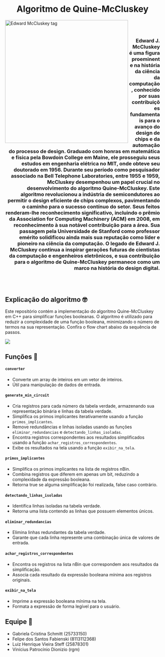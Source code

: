 <h1 align="center" >Algoritmo de Quine-McCluskey</h1> 

<div>
  <img src="https://github.com/GabrielaSchmitt/Quine-McCluskey/assets/86369677/c55f6d98-008c-45e0-a51f-b4ddc1347053" style="width: 400px; height: auto;" align="left" alt="Edward McCluskey tag" />

  <br></br>

  <h3 align="right">
  Edward J. McCluskey é uma figura proeminente na história da ciência da computação, conhecido por suas contribuições fundamentais para o avanço do design de chips e da automação do processo de design. Graduado com honras em matemática e física pela Bowdoin College em Maine, ele prosseguiu seus estudos em engenharia elétrica no MIT, onde obteve seu doutorado em 1956. Durante seu período como pesquisador associado na Bell Telephone Laboratories, entre 1955 e 1959, McCluskey desempenhou um papel crucial no desenvolvimento do algoritmo Quine-McCluskey. Este algoritmo revolucionou a indústria de semicondutores ao permitir o design eficiente de chips complexos, pavimentando o caminho para o sucesso contínuo do setor. Seus feitos renderam-lhe reconhecimento significativo, incluindo o prêmio da Association for Computing Machinery (ACM) em 2008, em reconhecimento à sua notável contribuição para a área. Sua passagem pela Universidade de Stanford como professor emérito solidificou ainda mais sua reputação como líder e pioneiro na ciência da computação. O legado de Edward J. McCluskey continua a inspirar gerações futuras de cientistas da computação e engenheiros eletrônicos, e sua contribuição para o algoritmo de Quine-McCluskey permanece como um marco na história do design digital.
  </h3>
</div>

<br></br>
<h2 align="left" >Explicação do algoritmo 🤓</h2>
<p> Este repositório contém a implementação do algoritmo Quine-McCluskey em C++ para simplificar funções booleanas. O algoritmo é utilizado para reduzir a complexidade de uma função booleana, minimizando o número de termos na sua representação. Confira o flow chart abaixo da sequência de passos.  </p>

[![](https://mermaid.ink/img/pako:eNpdkN9PwjAQgP-Vpr5AMggdrGx70MjvGRQivqj1obAijaxdus44mv3vdgUT4kOT6313313OwJ1MGYzhp6L5ASyfibh_32iq9AfodG7ByCx5ocEjF5qprKiJGLn82MyVLHOwrcANkHuAGjR2aGLWimcMJFl-5DsqdHFn2cQy8MoKVzJtJSkTmu8rsE6K9oU-ybOaiKkLZv9F4IVuj8zKZo7PzbQoGg09Nppmyvx6yqJl1-YZP7H2hVwmzIhYuCAxrsL2j-U3U1aQuPxDa1XqvNRgs1rb3ofz0iKFHszsGShP7cUMEQAQqA8sYwTGNkyp-iKQiNrW0VLLTSV2MNaqZB4s85RqNuHUHjr7S-ZUvEl5_YWxgT8w7iDc79o3QBgNUBjggQcrGKMQdfvYH_p-iKMQ4wjXHjw5A-r6UYCjXtgL-n409ANc_wLYeJAj?type=png)](https://mermaid.live/edit#pako:eNpdkN9PwjAQgP-Vpr5AMggdrGx70MjvGRQivqj1obAijaxdus44mv3vdgUT4kOT6313313OwJ1MGYzhp6L5ASyfibh_32iq9AfodG7ByCx5ocEjF5qprKiJGLn82MyVLHOwrcANkHuAGjR2aGLWimcMJFl-5DsqdHFn2cQy8MoKVzJtJSkTmu8rsE6K9oU-ybOaiKkLZv9F4IVuj8zKZo7PzbQoGg09Nppmyvx6yqJl1-YZP7H2hVwmzIhYuCAxrsL2j-U3U1aQuPxDa1XqvNRgs1rb3ofz0iKFHszsGShP7cUMEQAQqA8sYwTGNkyp-iKQiNrW0VLLTSV2MNaqZB4s85RqNuHUHjr7S-ZUvEl5_YWxgT8w7iDc79o3QBgNUBjggQcrGKMQdfvYH_p-iKMQ4wjXHjw5A-r6UYCjXtgL-n409ANc_wLYeJAj)

<h2 align="left" >Funções 🧩</h2>

#### `converter`
* Converte um array de inteiros em um vetor de inteiros.
* Útil para manipulação de dados de entrada.

#### `generate_min_circuit`
* Cria registros para cada número da tabela verdade, armazenando sua representação binária e linhas da tabela verdade.
* Simplifica os primos implicantes iterativamente usando a função `primos_implicantes`.
* Remove redundâncias e linhas isoladas usando as funções `eliminar_redundancias` e `detectando_linhas_isoladas`.
* Encontra registros correspondentes aos resultados simplificados usando a função `achar_registros_correspondentes`.
* Exibe os resultados na tela usando a função `exibir_na_tela`.

#### `primos_implicantes`
* Simplifica os primos implicantes na lista de registros nBin.
* Combina registros que diferem em apenas um bit, reduzindo a complexidade da expressão booleana.
* Retorna true se alguma simplificação foi realizada, false caso contrário.

#### `detectando_linhas_isoladas`
* Identifica linhas isoladas na tabela verdade.
* Retorna uma lista contendo as linhas que possuem elementos únicos.
  
#### `eliminar_redundancias`
* Elimina linhas redundantes da tabela verdade.
* Garante que cada linha represente uma combinação única de valores de entrada.
  
#### `achar_registros_correspondentes`
* Encontra os registros na lista nBin que correspondem aos resultados da simplificação.
* Associa cada resultado da expressão booleana mínima aos registros originais.

#### `exibir_na_tela`
* Imprime a expressão booleana mínima na tela.
* Formata a expressão de forma legível para o usuário.

<h2 align="left" >Equipe 🧠</h2>

- Gabriela Cristina Schmitt (25733150)
- Felipe dos Santos Fabienski (8113112368)
- Luiz Henrique Vieira Steff (25878301)
- Vinícius Patrocínio Dionizio (rgm)
